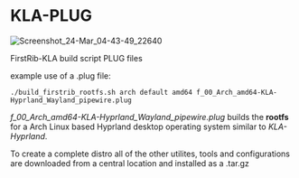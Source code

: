 # KLA-PLUG
![Screenshot_24-Mar_04-43-49_22640](https://github.com/sofijacom/KLA-Hyprland/assets/107557749/9cb7631c-6fd2-4c3c-9c21-7225ee09fd70)

FirstRib-KLA build script PLUG files

example use of a .plug file:

```./build_firstrib_rootfs.sh arch default amd64 f_00_Arch_amd64-KLA-Hyprland_Wayland_pipewire.plug```

 *f_00_Arch_amd64-KLA-Hyprland_Wayland_pipewire.plug*  builds the **rootfs** for a Arch Linux based Hyprland desktop operating system similar to *KLA-Hyprland*.

To create a complete distro all of the other utilites, tools and configurations are downloaded from a central location and installed  as a .tar.gz
